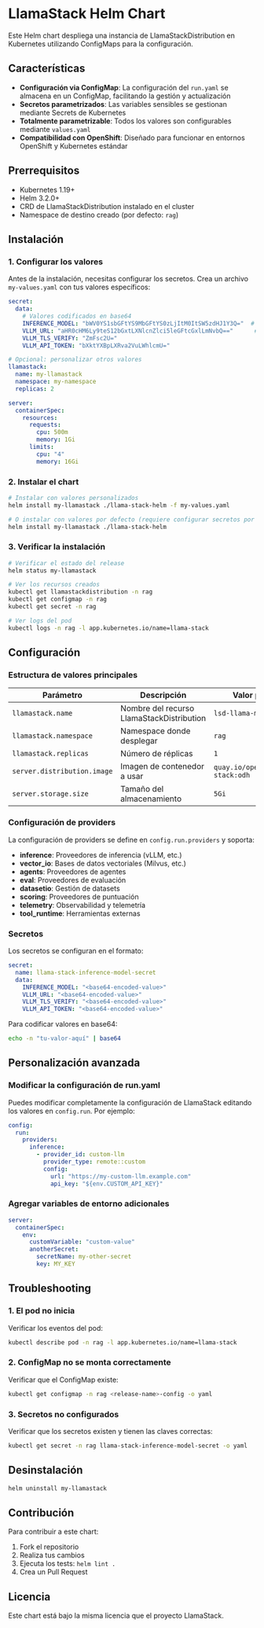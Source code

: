 # LlamaStack Helm Chart

Este Helm chart despliega una instancia de LlamaStackDistribution en Kubernetes utilizando ConfigMaps para la configuración.

## Características

- **Configuración via ConfigMap**: La configuración del `run.yaml` se almacena en un ConfigMap, facilitando la gestión y actualización
- **Secretos parametrizados**: Las variables sensibles se gestionan mediante Secrets de Kubernetes
- **Totalmente parametrizable**: Todos los valores son configurables mediante `values.yaml`
- **Compatibilidad con OpenShift**: Diseñado para funcionar en entornos OpenShift y Kubernetes estándar

## Prerrequisitos

- Kubernetes 1.19+
- Helm 3.2.0+
- CRD de LlamaStackDistribution instalado en el cluster
- Namespace de destino creado (por defecto: `rag`)

## Instalación

### 1. Configurar los valores

Antes de la instalación, necesitas configurar los secretos. Crea un archivo `my-values.yaml` con tus valores específicos:

```yaml
secret:
  data:
    # Valores codificados en base64
    INFERENCE_MODEL: "bWV0YS1sbGFtYS9MbGFtYS0zLjItM0ItSW5zdHJ1Y3Q="  # meta-llama/Llama-3.2-3B-Instruct
    VLLM_URL: "aHR0cHM6Ly9teS12bGxtLXNlcnZlci5leGFtcGxlLmNvbQ=="      # https://my-vllm-server.example.com
    VLLM_TLS_VERIFY: "ZmFsc2U="                                          # false
    VLLM_API_TOKEN: "bXktYXBpLXRva2VuLWhlcmU="                          # my-api-token-here

# Opcional: personalizar otros valores
llamastack:
  name: my-llamastack
  namespace: my-namespace
  replicas: 2

server:
  containerSpec:
    resources:
      requests:
        cpu: 500m
        memory: 1Gi
      limits:
        cpu: "4"
        memory: 16Gi
```

### 2. Instalar el chart

```bash
# Instalar con valores personalizados
helm install my-llamastack ./llama-stack-helm -f my-values.yaml

# O instalar con valores por defecto (requiere configurar secretos por separado)
helm install my-llamastack ./llama-stack-helm
```

### 3. Verificar la instalación

```bash
# Verificar el estado del release
helm status my-llamastack

# Ver los recursos creados
kubectl get llamastackdistribution -n rag
kubectl get configmap -n rag
kubectl get secret -n rag

# Ver logs del pod
kubectl logs -n rag -l app.kubernetes.io/name=llama-stack
```

## Configuración

### Estructura de valores principales

| Parámetro | Descripción | Valor por defecto |
|-----------|-------------|------------------|
| `llamastack.name` | Nombre del recurso LlamaStackDistribution | `lsd-llama-milvus` |
| `llamastack.namespace` | Namespace donde desplegar | `rag` |
| `llamastack.replicas` | Número de réplicas | `1` |
| `server.distribution.image` | Imagen de contenedor a usar | `quay.io/opendatahub/llama-stack:odh` |
| `server.storage.size` | Tamaño del almacenamiento | `5Gi` |

### Configuración de providers

La configuración de providers se define en `config.run.providers` y soporta:

- **inference**: Proveedores de inferencia (vLLM, etc.)
- **vector_io**: Bases de datos vectoriales (Milvus, etc.)
- **agents**: Proveedores de agentes
- **eval**: Proveedores de evaluación
- **datasetio**: Gestión de datasets
- **scoring**: Proveedores de puntuación
- **telemetry**: Observabilidad y telemetría
- **tool_runtime**: Herramientas externas

### Secretos

Los secretos se configuran en el formato:

```yaml
secret:
  name: llama-stack-inference-model-secret
  data:
    INFERENCE_MODEL: "<base64-encoded-value>"
    VLLM_URL: "<base64-encoded-value>"
    VLLM_TLS_VERIFY: "<base64-encoded-value>"
    VLLM_API_TOKEN: "<base64-encoded-value>"
```

Para codificar valores en base64:
```bash
echo -n "tu-valor-aquí" | base64
```

## Personalización avanzada

### Modificar la configuración de run.yaml

Puedes modificar completamente la configuración de LlamaStack editando los valores en `config.run`. Por ejemplo:

```yaml
config:
  run:
    providers:
      inference:
        - provider_id: custom-llm
          provider_type: remote::custom
          config:
            url: "https://my-custom-llm.example.com"
            api_key: "${env.CUSTOM_API_KEY}"
```

### Agregar variables de entorno adicionales

```yaml
server:
  containerSpec:
    env:
      customVariable: "custom-value"
      anotherSecret:
        secretName: my-other-secret
        key: MY_KEY
```

## Troubleshooting

### 1. El pod no inicia

Verificar los eventos del pod:
```bash
kubectl describe pod -n rag -l app.kubernetes.io/name=llama-stack
```

### 2. ConfigMap no se monta correctamente

Verificar que el ConfigMap existe:
```bash
kubectl get configmap -n rag <release-name>-config -o yaml
```

### 3. Secretos no configurados

Verificar que los secretos existen y tienen las claves correctas:
```bash
kubectl get secret -n rag llama-stack-inference-model-secret -o yaml
```

## Desinstalación

```bash
helm uninstall my-llamastack
```

## Contribución

Para contribuir a este chart:

1. Fork el repositorio
2. Realiza tus cambios
3. Ejecuta los tests: `helm lint .`
4. Crea un Pull Request

## Licencia

Este chart está bajo la misma licencia que el proyecto LlamaStack.
